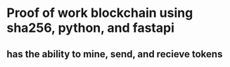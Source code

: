 # Proof of work blockchain using sha256, python, and fastapi
## has the ability to mine, send, and recieve tokens
